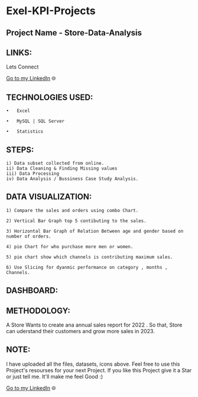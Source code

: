 # Exel-KPI-Projects
 

## Project Name - Store-Data-Analysis

## LINKS: 

Lets Connect

[Go to my LinkedIn](https://www.linkedin.com/in/nitesh-gautam-2a7a87209/) 🌐


## TECHNOLOGIES USED:

    •	Excel

    •	MySQL | SQL Server

    •	Statistics
    
   ## STEPS:

    i) Data subset collected from online.
    ii) Data Cleaning & Finding Missing values
    iii) Data Processing 
    iv) Data Analysis / Bussiness Case Study Analysis.

    
## DATA VISUALIZATION: 


    1) Compare the sales and orders using combo Chart.
    
    2) Vertical Bar Graph top 5 contibuting to the sales.
    
    3) Horizontal Bar Graph of Relation Between age and gender based on number of orders.
    
    4) pie Chart for who purchase more men or women.
    
    5) pie chart show which channels is contributing maximum sales. 
    
    6) Use Slicing for dyanmic performance on category , months , Channels.


## DASHBOARD:
    
  

## METHODOLOGY:

 A Store Wants to create ana annual sales report for 2022 . So that, Store can uderstand their customers and grow more sales in 2023.


 ## NOTE:

I have uploaded all the files, datasets, icons above. Feel free to use this Project's resourses for your next Project. If you like this Project give it a Star or just tell me. It'll make me feel Good :)

[Go to my LinkedIn](https://www.linkedin.com/in/nitesh-gautam-2a7a87209/) 🌐
    


